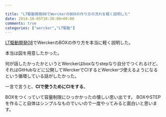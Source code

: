 ```yaml
---

title: "LT駆動開発08でWerckerのBOXの作り方の流れを軽く説明した"
date: 2014-10-05T10:30:00+09:00
comments: true
categories: ["wercker","LT駆動"]
---
```


[LT駆動開発08](https://github.com/LTDD/Sessions/wiki/LT%E9%A7%86%E5%8B%95%E9%96%8B%E7%99%BA08)でWerckerのBOXの作り方を本当に軽く説明した。

本当は図を用意したかった。

<script async class="speakerdeck-embed" data-id="fc4873602e5b0132b2d742ff5e01ba23" data-ratio="1.33333333333333" src="//speakerdeck.com/assets/embed.js"></script>

何が話したかったかというとWerckerはboxなりstepなり自分でつくれるけど、それはGitHubなどに公開してWerckerでCIするとWerckerづ使えるようになるという循環している話がしたかった。

一言で言うと、**CIで使うためにCIをする**。

BOXをつくっていて容量制限にひっかかったの懐しい思い出です。
BOXやSTEPを作ること自体はシンプルなものでいいので一度やってみると面白いと思います。
